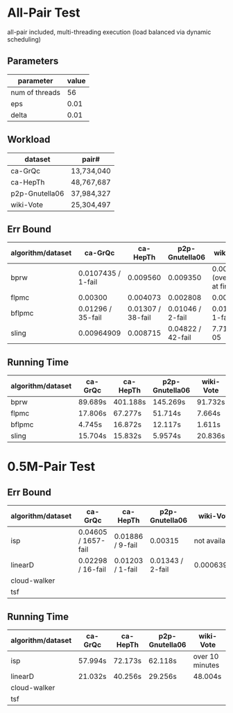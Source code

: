 # All-Pair Test

all-pair included, multi-threading execution (load balanced via dynamic scheduling)

## Parameters

parameter | value
--- |---
num of threads | 56
eps | 0.01
delta | 0.01

## Workload

dataset | pair#
--- | ---
ca-GrQc | 13,734,040
ca-HepTh | 48,767,687
p2p-Gnutella06 | 37,984,327
wiki-Vote | 25,304,497

## Err Bound

algorithm/dataset | ca-GrQc | ca-HepTh | p2p-Gnutella06 | wiki-Vote
---     | --- | --- | --- | ---
bprw    | 0.0107435 / 1-fail | 0.009560             | 0.009350                  | 0.005911  (overheads at first)                          |
flpmc   | 0.00300            | 0.004073             | 0.002808                  | 0.001631
bflpmc  | 0.01296 / 35-fail  | 0.01307 / 38-fail    | 0.01046 / 2-fail          | 0.0108 / 1-fail
sling   | 0.00964909         | 0.008715             | 0.04822 / 42-fail         | 7.71296e-05

## Running Time

algorithm/dataset | ca-GrQc | ca-HepTh | p2p-Gnutella06 | wiki-Vote
---     | --- | --- | --- | ---
bprw    | 89.689s   | 401.188s   | 145.269s  | 91.732s
flpmc   | 17.806s   | 67.277s    | 51.714s   | 7.664s
bflpmc  | 4.745s    | 16.872s    | 12.117s   | 1.611s
sling   | 15.704s   | 15.832s    | 5.9574s   | 20.836s

# 0.5M-Pair Test

## Err Bound

algorithm/dataset | ca-GrQc | ca-HepTh | p2p-Gnutella06 | wiki-Vote
--- | --- | --- | --- | ---
isp             | 0.04605 / 1657-fail   | 0.01886 / 9-fail  | 0.00315           | not available
linearD         | 0.02298 / 16-fail     | 0.01203 / 1-fail  | 0.01343 / 2-fail  | 0.00063926
cloud-walker    |
tsf             | 

## Running Time

algorithm/dataset | ca-GrQc | ca-HepTh | p2p-Gnutella06 | wiki-Vote
--- | --- | --- | --- | ---
isp             | 57.994s | 72.173s | 62.118s | over 10 minutes
linearD         | 21.032s | 40.256s | 29.256s | 48.004s
cloud-walker    |
tsf             | 

